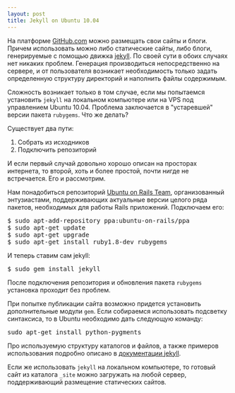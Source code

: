 ```yaml
--- 
layout: post
title: Jekyll on Ubuntu 10.04
---
```

На платформе <a href="http://pages.github.com">GitHub.com</a> можно размещать свои сайты и блоги. Причем использовать можно либо статические сайты, либо блоги, генерируемые с помощью движка <a href="https://github.com/mojombo/jekyll">jekyll</a>. По своей сути в обоих случаях нет никаких проблем. Генерация производиться непосредственно на сервере, и от пользователя возникает необходимость только задать определенную структуру директорий и наполнить файлы содержимым.

Сложность возникает только в том случае, если мы попытаемся установить <code>jekyll</code> на локальном компьютере или на VPS под управлением Ubuntu 10.04. Проблема заключается в "устаревшей" версии пакета <code>rubygems</code>. Что же делать?
<!--more-->
Существует два пути:
<ol>
	<li>Собрать из исходников</li>
	<li>Подключить репозиторий</li>
</ol>
И если первый случай довольно хорошо описан на просторах интернета, то второй, хоть и более простой, почти нигде не встречается. Его и рассмотрим.

Нам понадобиться репозиторий <a href="https://edge.launchpad.net/~ubuntu-on-rails/+archive/ppa">Ubuntu on Rails Team</a>, организованный энтузиастами, поддерживающих актуальные версии целого ряда пакетов, необходимых для работы Rails приложений. Подключаем его:
<pre>
$ sudo apt-add-repository ppa:ubuntu-on-rails/ppa
$ sudo apt-get update
$ sudo apt-get upgrade
$ sudo apt-get install ruby1.8-dev rubygems</pre>
И теперь ставим сам jekyll:
<pre>
$ sudo gem install jekyll</pre>
После подключения репозитория и обновления пакета <code>rubygems</code> установка проходит без проблем. 

При попытке публикации сайта возможно придется установить дополнительные модули <code>gem</code>. Если собираемся использовать подсветку синтаксиса, то в Ubuntu необходимо дать следующую команду:
<pre>sudo apt-get install python-pygments</pre>
Про используемую структуру каталогов и файлов, а также примеров использования подробно описано в <a href="https://github.com/mojombo/jekyll/wiki">документации jekyll</a>.

Если же использовать <code>jekyll</code> на локальном компьютере, то готовый сайт из каталога <code>_site</code> можно загружать на любой сервер, поддерживающий размещение статических сайтов.
